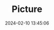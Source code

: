 ---
weight: 1
images:
- /images/edited/351.jpeg
title: Picture
date: 2024-02-10 13:45:06
tags: [luminarneo,work,ilce7m3,person,people]
---
